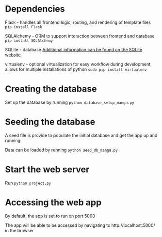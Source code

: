 # Dependencies
Flask - handles all frontend logic, routing, and rendering of template files
`pip install Flask`

SQLAlchemy - ORM to support interaction between frontend and database
`pip install SQLAlchemy`

SQLite - database
[Additional information can be found on the SQLite website](https://www.sqlite.org/download.html)

virtualenv - optional virtualization for easy workflow during development, allows for multiple installations of python
`sudo pip install virtualenv`

# Creating the database
Set up the database by running `python database_setup_manga.py`

# Seeding the database
A seed file is provide to populate the initial database and get the app up and running

Data can be loaded by running `python seed_db_manga.py `

# Start the web server
Run `python project.py`

# Accessing the web app
By default, the app is set to run on port 5000

The app will be able to be accessed by navigating to http://localhost:5000/ in the browser
